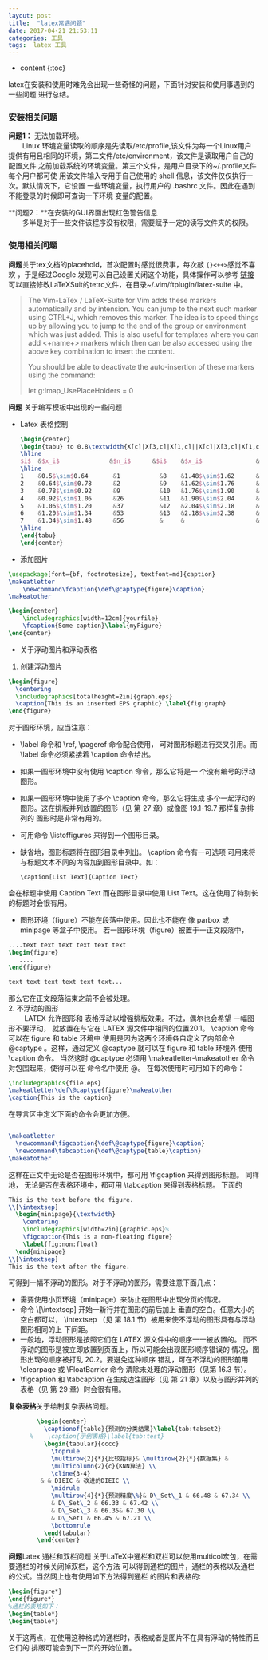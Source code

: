 ```yaml
---
layout: post
title:  "latex常遇问题"
date: 2017-04-21 21:53:11
categories: 工具
tags:  latex 工具
---
```

* content
{:toc}  
  
latex在安装和使用时难免会出现一些奇怪的问题，下面针对安装和使用事遇到的一些问题
进行总结。




### 安装相关问题

**问题1：** 无法加载环境。  
&emsp;&emsp;Linux 环境变量读取的顺序是先读取/etc/profile,该文件为每一个Linux用户
提供有用且相同的环境，第二文件/etc/environment，该文件是读取用户自己的配置文件
之前加载系统的环境变量。第三个文件，是用户目录下的~/.profile文件每个用户都可使
用该文件输入专用于自己使用的 shell 信息，该文件仅仅执行一次。默认情况下，它设置
一些环境变量，执行用户的 .bashrc 文件。因此在遇到不能登录的时候即可查询一下环境
变量的配置。

**问题2：**在安装的GUI界面出现红色警告信息  
&emsp;&emsp;多半是对于一些文件该程序没有权限，需要赋予一定的读写文件夹的权限。  

### 使用相关问题  

**问题**关于tex文档的placehold，首次配置时感觉很费事，每次敲 `{}<++>`感觉不喜欢
，于是经过Google 发现可以自己设置关闭这个功能，具体操作可以参考 [链接
](https://tex.stackexchange.com/questions/20829/what-does-signify-when-using-vim-latexsuite)可以直接修改LaTeXSuit的tetrc文件，在目录~/.vim/ftplugin/latex-suite
中。

>The Vim-LaTex / LaTeX-Suite for Vim adds these markers automatically and by
>intension. You can jump to the next such marker using CTRL+J, which removes this
>marker. The idea is to speed things up by allowing you to jump to the end of the
>group or environment which was just added. This is also useful for templates
>where you can add <+name+> markers which then can be also accessed using the
>above key combination to insert the content.
>
>You should be able to deactivate the auto-insertion of these markers using the
>command:
>
>let g:Imap_UsePlaceHolders = 0

**问题** 关于编写模板中出现的一些问题

* Latex 表格控制
    ```latex
    \begin{center}
    \begin{tabu} to 0.8\textwidth{X[c]|X[3,c]|X[1,c]||X[c]|X[3,c]|X[1,c]}
    \hline
    $i$  &$x_i$              &$n_i$      &$i$    &$x_i$               &$n_i$\\
    \hline
    1    &0.5$\sim$0.64       &1           &8    &1.48$\sim$1.62      &53\\
    2    &0.64$\sim$0.78      &2           &9    &1.62$\sim$1.76      &25\\
    3    &0.78$\sim$0.92      &9           &10   &1.76$\sim$1.90      &19\\
    4    &0.92$\sim$1.06      &26          &11   &1.90$\sim$2.04      &16\\
    5    &1.06$\sim$1.20      &37          &12   &2.04$\sim$2.18      &3\\
    6    &1.20$\sim$1.34      &53          &13   &2.18$\sim$2.38      &1\\
    7    &1.34$\sim$1.48      &56          &     &                    & \\
    \hline
    \end{tabu}
    \end{center}
    
    ```
* 添加图片

```latex
\usepackage[font={bf, footnotesize}, textfont=md]{caption}
\makeatletter 
    \newcommand\fcaption{\def\@captype{figure}\caption}
\makeatother

\begin{center}
    \includegraphics[width=12cm]{yourfile}
    \fcaption{Some caption}\label{myFigure}
\end{center}

```
* 关于浮动图片和浮动表格

1. 创建浮动图片

```latex
\begin{figure} 
  \centering 
  \includegraphics[totalheight=2in]{graph.eps} 
  \caption{This is an inserted EPS graphic} \label{fig:graph} 
\end{figure}
```
对于图形环境，应当注意：
* \label 命令和 \ref, \pageref 命令配合使用， 可对图形标题进行交叉引用。而 \label 命令必须紧接着 \caption  命令给出。
* 如果一图形环境中没有使用 \caption 命令，那么它将是一 个没有编号的浮动图形。
* 如果一图形环境中使用了多个 \caption 命令，那么它将生成 多个一起浮动的图形。这在排版并列放置的图形（见 第 27 章）或像图 19.1-19.7 那样复杂排列的 图形时是非常有用的。
* 可用命令 \listoffigures 来得到一个图形目录。
* 缺省地，图形标题将在图形目录中列出。 \caption 命令有一可选项 可用来将与标题文本不同的内容加到图形目录中。如：

      \caption[List Text]{Caption Text}
会在标题中使用 Caption Text 而在图形目录中使用  List Text。这在使用了特别长的标题时会很有用。
* 图形环境（figure）不能在段落中使用。因此也不能在 像 parbox 或 minipage 等盒子中使用。
若一图形环境（figure）被置于一正文段落中，

```latex
....text text text text text text 
\begin{figure} 
   .... 
\end{figure} 

text text text text text text...
```
那么它在正文段落结束之前不会被处理。  
2. 不浮动的图形  
&emsp;&emsp; LATEX 允许图形和 表格浮动以增强排版效果。不过，偶尔也会希望
一幅图形不要浮动， 就放置在与它在 LATEX 源文件中相同的位置20.1。  \caption 命令
可以在 figure 和 table 环境中 使用是因为这两个环境各自定义了内部命令 \@captype
。这样，通过定义  \@captype 就可以在 figure 和 table 环境外 使用 \caption 命令。
当然这时 \@captype 必须用 \makeatletter-\makeatother 命令对包围起来，使得可以在
命令名中使用 @。 在每次使用时可用如下的命令：  
```latex
\includegraphics{file.eps} 
\makeatletter\def\@captype{figure}\makeatother 
\caption{This is the caption}

```
在导言区中定义下面的命令会更加方便。
```latex

\makeatletter 
  \newcommand\figcaption{\def\@captype{figure}\caption} 
  \newcommand\tabcaption{\def\@captype{table}\caption} 
\makeatother
```
这样在正文中无论是否在图形环境中，都可用 \figcaption 来得到图形标题。 同样地，
无论是否在表格环境中，都可用 \tabcaption 来得到表格标题。 下面的

```latex
This is the text before the figure. 
\\[\intextsep] 
  \begin{minipage}{\textwidth} 
    \centering 
    \includegraphics[width=2in]{graphic.eps}% 
    \figcaption{This is a non-floating figure} 
    \label{fig:non:float} 
  \end{minipage} 
\\[\intextsep] 
This is the text after the figure.
```
 可得到一幅不浮动的图形。对于不浮动的图形，需要注意下面几点：
* 需要使用小页环境（minipage）来防止在图形中出现分页的情况。
* 命令 \\[\intextsep] 开始一新行并在图形的前后加上 垂直的空白。任意大小的空白都可以， \intextsep （见 第 18.1 节）被用来使不浮动的图形具有与浮动图形相同的上 下间距。
* 一般地，浮动图形是按照它们在 LATEX 源文件中的顺序一一被放置的。 而不浮动的图形是被立即放置到页面上，所以可能会出现图形顺序错误的 情况，图形出现的顺序被打乱 20.2。要避免这种顺序 错乱，可在不浮动的图形前用 \clearpage 或 \FloatBarrier 命令 清除未处理的浮动图形（见第 16.3 节）。
* \figcaption 和 \tabcaption 在生成边注图形（见 第 21 章）以及与图形并列的表格（见 第 29 章）时会很有用。

**复杂表格**关于绘制复杂表格问题。

```latex
        \begin{center}
          \captionof{table}{预测的分类结果}\label{tab:tabset2}
      %    \caption{示例表格}\label{tab:test}
          \begin{tabular}{cccc}
            \toprule
            \multirow{2}{*}{比较指标}& \multirow{2}{*}{数据集} &
            \multicolumn{2}{c}{KNN算法} \\
            \cline{3-4}
         & & DIEIC & 改进的DIEIC \\
            \midrule
            \multirow{4}{*}{预测精度\%}& D\_Set\_1 & 66.48 & 67.34 \\
            & D\_Set\_2 & 66.33 & 67.42 \\
            & D\_Set\_3 & 66.35& 67.30 \\
            & D\_Set1 & 66.45 & 67.21 \\
            \bottomrule
          \end{tabular}
        \end{center}

```

**问题**Latex 通栏和双栏问题
关于LaTeX中通栏和双栏可以使用multicol宏包，在需要通栏的时候关闭掉双栏，这个方法
可以得到通栏的图片，通栏的表格以及通栏的公式。当然网上也有使用如下方法得到通栏
的图片和表格的:
```latex
\begin{figure*}
\end{figure*}
%通栏的表格如下：  
\begin{table*}
\begin{table*}
```
关于这两点，在使用这种格式的通栏时，表格或者是图片不在具有浮动的特性而且它们的
排版可能会到下一页的开始位置。  


